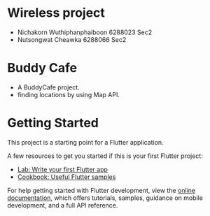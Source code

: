 # Wireless project
* Nichakorn   Wuthiphanphaiboon 6288023 Sec2
* Nutsongwat  Cheawka           6288066 Sec2

# Buddy Cafe

* A BuddyCafe project.
* finding locations by using Map API.


# Getting Started

This project is a starting point for a Flutter application.

A few resources to get you started if this is your first Flutter project:

- [Lab: Write your first Flutter app](https://docs.flutter.dev/get-started/codelab)
- [Cookbook: Useful Flutter samples](https://docs.flutter.dev/cookbook)

For help getting started with Flutter development, view the
[online documentation](https://docs.flutter.dev/), which offers tutorials,
samples, guidance on mobile development, and a full API reference.
